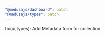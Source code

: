 ```yaml
---
"@medusajs/dashboard": patch
"@medusajs/types": patch
---
```


fix(ui,types): Add Metadata form for collection
